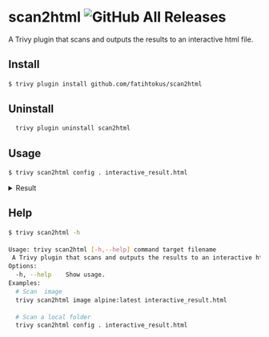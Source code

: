 
# scan2html ![GitHub All Releases](https://img.shields.io/github/downloads/fatihtokus/scan2html/total?logo=github)

A Trivy plugin that scans and outputs the results to an interactive html file.
## Install
```sh
$ trivy plugin install github.com/fatihtokus/scan2html
```

## Uninstall
```sh
  trivy plugin uninstall scan2html
```

## Usage
```sh
$ trivy scan2html config . interactive_result.html
```
<details>
<summary>Result</summary>
  
![result](result-1.png)
![result](result-2.png)
  
</details>

## Help
```sh
$ trivy scan2html -h

Usage: trivy scan2html [-h,--help] command target filename
 A Trivy plugin that scans and outputs the results to an interactive html file.
Options:
  -h, --help    Show usage.
Examples:
  # Scan  image
  trivy scan2html image alpine:latest interactive_result.html

  # Scan a local folder
  trivy scan2html config . interactive_result.html
```
